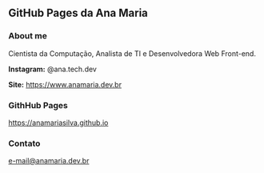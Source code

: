 ## GitHub Pages da Ana Maria 

### About me

Cientista da Computação, Analista de TI e Desenvolvedora Web Front-end.

**Instagram:** @ana.tech.dev 

**Site:** https://www.anamaria.dev.br

### GithHub Pages

https://anamariasilva.github.io

### Contato

e-mail@anamaria.dev.br
